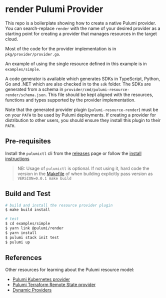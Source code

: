 # render Pulumi Provider

This repo is a boilerplate showing how to create a native Pulumi provider. You can search-replace `render` with the name of your desired provider as a starting point for creating a provider that manages resources in the target cloud.

Most of the code for the provider implementation is in `pkg/provider/provider.go`.

An example of using the single resource defined in this example is in `examples/simple`.

A code generator is available which generates SDKs in TypeScript, Python, Go and .NET which are also checked in to the `sdk` folder. The SDKs are generated from a schema in `provider/cmd/pulumi-resource-render/schema.json`. This file should be kept aligned with the resources, functions and types supported by the provider implementation.

Note that the generated provider plugin (`pulumi-resource-render`) must be on your `PATH` to be used by Pulumi deployments. If creating a provider for distribution to other users, you should ensure they install this plugin to their `PATH`.

## Pre-requisites

Install the `pulumictl` cli from the [releases](https://github.com/pulumi/pulumictl/releases) page or follow the [install instructions](https://github.com/pulumi/pulumictl#installation)

> NB: Usage of `pulumictl` is optional. If not using it, hard code the version in the [Makefile](Makefile) of when building explicitly pass version as `VERSION=0.0.1 make build`

## Build and Test

```bash
# build and install the resource provider plugin
$ make build install

# test
$ cd examples/simple
$ yarn link @pulumi/render
$ yarn install
$ pulumi stack init test
$ pulumi up
```

## References

Other resources for learning about the Pulumi resource model:

-   [Pulumi Kubernetes provider](https://github.com/pulumi/pulumi-kubernetes/blob/master/provider/pkg/provider/provider.go)
-   [Pulumi Terraform Remote State provider](https://github.com/pulumi/pulumi-terraform/blob/master/provider/cmd/pulumi-resource-terraform/provider.go)
-   [Dynamic Providers](https://www.pulumi.com/docs/intro/concepts/programming-model/#dynamicproviders)
